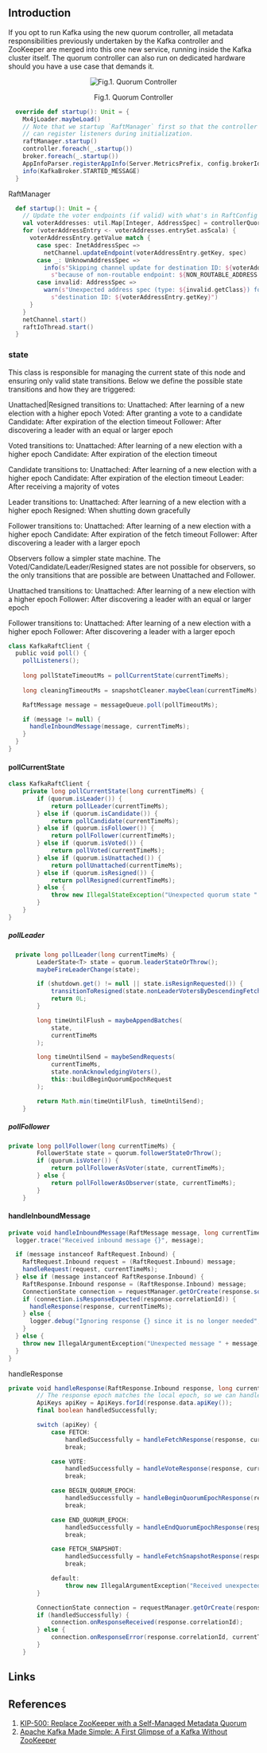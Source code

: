 ## Introduction


If you opt to run Kafka using the new quorum controller,
all metadata responsibilities previously undertaken by the Kafka controller and ZooKeeper are merged into this one new service, running inside the Kafka cluster itself. 
The quorum controller can also run on dedicated hardware should you have a use case that demands it.

<div style="text-align: center;">

![Fig.1. Quorum Controller](./img/KRaft.png)

</div>

<p style="text-align: center;">
Fig.1. Quorum Controller
</p>

```scala
  override def startup(): Unit = {
    Mx4jLoader.maybeLoad()
    // Note that we startup `RaftManager` first so that the controller and broker
    // can register listeners during initialization.
    raftManager.startup()
    controller.foreach(_.startup())
    broker.foreach(_.startup())
    AppInfoParser.registerAppInfo(Server.MetricsPrefix, config.brokerId.toString, metrics, time.milliseconds())
    info(KafkaBroker.STARTED_MESSAGE)
  }
```

RaftManager
```scala
  def startup(): Unit = {
    // Update the voter endpoints (if valid) with what's in RaftConfig
    val voterAddresses: util.Map[Integer, AddressSpec] = controllerQuorumVotersFuture.get()
    for (voterAddressEntry <- voterAddresses.entrySet.asScala) {
      voterAddressEntry.getValue match {
        case spec: InetAddressSpec =>
          netChannel.updateEndpoint(voterAddressEntry.getKey, spec)
        case _: UnknownAddressSpec =>
          info(s"Skipping channel update for destination ID: ${voterAddressEntry.getKey} " +
            s"because of non-routable endpoint: ${NON_ROUTABLE_ADDRESS.toString}")
        case invalid: AddressSpec =>
          warn(s"Unexpected address spec (type: ${invalid.getClass}) for channel update for " +
            s"destination ID: ${voterAddressEntry.getKey}")
      }
    }
    netChannel.start()
    raftIoThread.start()
  }
```

### state

This class is responsible for managing the current state of this node and ensuring
only valid state transitions. Below we define the possible state transitions and
how they are triggered:

Unattached|Resigned transitions to:
Unattached: After learning of a new election with a higher epoch
Voted: After granting a vote to a candidate
Candidate: After expiration of the election timeout
Follower: After discovering a leader with an equal or larger epoch

Voted transitions to:
Unattached: After learning of a new election with a higher epoch
Candidate: After expiration of the election timeout

Candidate transitions to:
Unattached: After learning of a new election with a higher epoch
Candidate: After expiration of the election timeout
Leader: After receiving a majority of votes

Leader transitions to:
Unattached: After learning of a new election with a higher epoch
Resigned: When shutting down gracefully

Follower transitions to:
Unattached: After learning of a new election with a higher epoch
Candidate: After expiration of the fetch timeout
Follower: After discovering a leader with a larger epoch

Observers follow a simpler state machine. The Voted/Candidate/Leader/Resigned
states are not possible for observers, so the only transitions that are possible
are between Unattached and Follower.

Unattached transitions to:
Unattached: After learning of a new election with a higher epoch
Follower: After discovering a leader with an equal or larger epoch

Follower transitions to:
Unattached: After learning of a new election with a higher epoch
Follower: After discovering a leader with a larger epoch




```scala
class KafkaRaftClient {
  public void poll() {
    pollListeners();
    
    long pollStateTimeoutMs = pollCurrentState(currentTimeMs);
    
    long cleaningTimeoutMs = snapshotCleaner.maybeClean(currentTimeMs);

    RaftMessage message = messageQueue.poll(pollTimeoutMs);

    if (message != null) {
      handleInboundMessage(message, currentTimeMs);
    }
  }
}
```
#### pollCurrentState

```java
class KafkaRaftClient {
    private long pollCurrentState(long currentTimeMs) {
        if (quorum.isLeader()) {
            return pollLeader(currentTimeMs);
        } else if (quorum.isCandidate()) {
            return pollCandidate(currentTimeMs);
        } else if (quorum.isFollower()) {
            return pollFollower(currentTimeMs);
        } else if (quorum.isVoted()) {
            return pollVoted(currentTimeMs);
        } else if (quorum.isUnattached()) {
            return pollUnattached(currentTimeMs);
        } else if (quorum.isResigned()) {
            return pollResigned(currentTimeMs);
        } else {
            throw new IllegalStateException("Unexpected quorum state " + quorum);
        }
    }
}
```

##### pollLeader
```java
  private long pollLeader(long currentTimeMs) {
        LeaderState<T> state = quorum.leaderStateOrThrow();
        maybeFireLeaderChange(state);

        if (shutdown.get() != null || state.isResignRequested()) {
            transitionToResigned(state.nonLeaderVotersByDescendingFetchOffset());
            return 0L;
        }

        long timeUntilFlush = maybeAppendBatches(
            state,
            currentTimeMs
        );

        long timeUntilSend = maybeSendRequests(
            currentTimeMs,
            state.nonAcknowledgingVoters(),
            this::buildBeginQuorumEpochRequest
        );

        return Math.min(timeUntilFlush, timeUntilSend);
    }
```

##### pollFollower

```java
private long pollFollower(long currentTimeMs) {
        FollowerState state = quorum.followerStateOrThrow();
        if (quorum.isVoter()) {
            return pollFollowerAsVoter(state, currentTimeMs);
        } else {
            return pollFollowerAsObserver(state, currentTimeMs);
        }
    }
```

#### handleInboundMessage

```scala
private void handleInboundMessage(RaftMessage message, long currentTimeMs) {
  logger.trace("Received inbound message {}", message);

  if (message instanceof RaftRequest.Inbound) {
    RaftRequest.Inbound request = (RaftRequest.Inbound) message;
    handleRequest(request, currentTimeMs);
  } else if (message instanceof RaftResponse.Inbound) {
    RaftResponse.Inbound response = (RaftResponse.Inbound) message;
    ConnectionState connection = requestManager.getOrCreate(response.sourceId());
    if (connection.isResponseExpected(response.correlationId)) {
      handleResponse(response, currentTimeMs);
    } else {
      logger.debug("Ignoring response {} since it is no longer needed", response);
    }
  } else {
    throw new IllegalArgumentException("Unexpected message " + message);
  }
}
```
handleResponse

```scala
private void handleResponse(RaftResponse.Inbound response, long currentTimeMs) {
        // The response epoch matches the local epoch, so we can handle the response
        ApiKeys apiKey = ApiKeys.forId(response.data.apiKey());
        final boolean handledSuccessfully;

        switch (apiKey) {
            case FETCH:
                handledSuccessfully = handleFetchResponse(response, currentTimeMs);
                break;

            case VOTE:
                handledSuccessfully = handleVoteResponse(response, currentTimeMs);
                break;

            case BEGIN_QUORUM_EPOCH:
                handledSuccessfully = handleBeginQuorumEpochResponse(response, currentTimeMs);
                break;

            case END_QUORUM_EPOCH:
                handledSuccessfully = handleEndQuorumEpochResponse(response, currentTimeMs);
                break;

            case FETCH_SNAPSHOT:
                handledSuccessfully = handleFetchSnapshotResponse(response, currentTimeMs);
                break;

            default:
                throw new IllegalArgumentException("Received unexpected response type: " + apiKey);
        }

        ConnectionState connection = requestManager.getOrCreate(response.sourceId());
        if (handledSuccessfully) {
            connection.onResponseReceived(response.correlationId);
        } else {
            connection.onResponseError(response.correlationId, currentTimeMs);
        }
    }
```

## Links


## References

1. [KIP-500: Replace ZooKeeper with a Self-Managed Metadata Quorum](https://cwiki.apache.org/confluence/display/KAFKA/KIP-500%3A+Replace+ZooKeeper+with+a+Self-Managed+Metadata+Quorum)
2. [Apache Kafka Made Simple: A First Glimpse of a Kafka Without ZooKeeper](https://www.confluent.io/blog/kafka-without-zookeeper-a-sneak-peek/)
